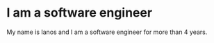 <h1>I am a software engineer</h1>
My name is Ianos and I am a software engineer for more than 4 years.
